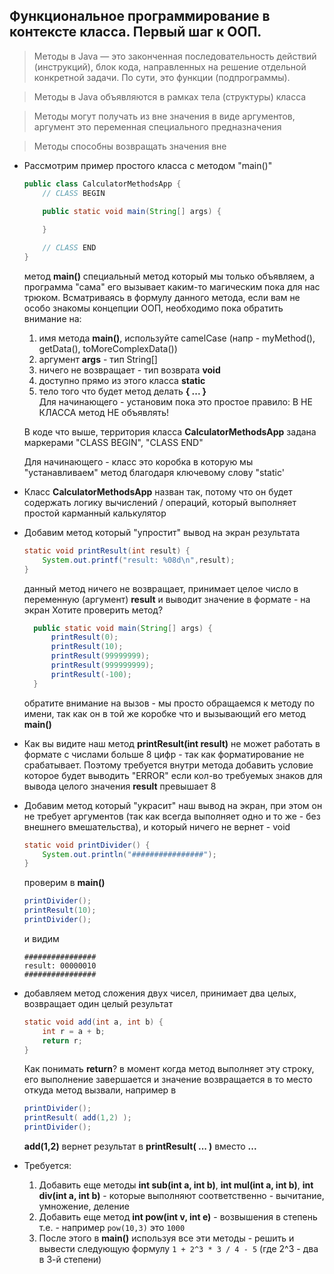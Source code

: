 ## Функциональное программирование в контексте класса. Первый шаг к ООП. 

> Методы в Java — это законченная последовательность действий (инструкций), блок кода, направленных на решение отдельной конкретной задачи. По сути, это функции (подпрограммы).
 
> Методы в Java объявляются в рамках тела (структуры) класса
 
> Методы могут получать из вне значения в виде аргументов, аргумент это переменная специального предназначения
 
> Методы способны возвращать значения вне


* Рассмотрим пример простого класса с методом "main()"
  
    ```java
    public class CalculatorMethodsApp {
        // CLASS BEGIN
        
        public static void main(String[] args) {

        }

        // CLASS END
    }
    ```
    метод **main()** специальный метод который мы только объявляем, а программа "сама" его вызывает каким-то магическим пока для нас трюком.
    Всматриваясь в формулу данного метода, если вам не особо знакомы концепции ООП, необходимо пока обратить внимание на:
     1. имя метода **main()**, используйте camelCase (напр - myMethod(), getData(), toMoreComplexData()) 
     2. аргумент **args** - тип String[]
     3. ничего не возвращает - тип возврата **void**
     4. доступно прямо из этого класса **static**
     5. тело того что будет метод делать **{ ... }**   
    Для начинающего - установим пока это простое правило: В НЕ КЛАССА метод НЕ объявлять! 

    В коде  что выше, территория класса **CalculatorMethodsApp** задана маркерами "CLASS BEGIN", "CLASS END"

    Для начинающего - класс это коробка в которую мы "устанавливаем" метод благодаря ключевому слову "static'

* Класс **CalculatorMethodsApp** назван так, потому что он будет содержать логику вычислений / операций, который выполняет простой карманный калькулятор
* Добавим метод который "упростит" вывод на экран результата
  ```java
  static void printResult(int result) {
      System.out.printf("result: %08d\n",result);
  }
  ``` 
  данный метод ничего не возвращает, принимает целое число в переменную (аргумент) **result** и выводит значение в формате - на экран
  Хотите проверить метод? 
  ```java
    public static void main(String[] args) {
        printResult(0);
        printResult(10);
        printResult(99999999);
        printResult(999999999);
        printResult(-100);
    }
  ```
  обратите внимание на вызов - мы просто обращаемся к методу по имени, так как он в той же коробке что и вызывающий его метод **main()**

* Как вы видите наш метод **printResult(int result)** не может работать в формате с числами больше 8 цифр - так как форматирование не срабатывает. Поэтому требуется внутри метода добавить условие которое будет выводить "ERROR" если кол-во требуемых знаков для вывода целого значения **result** превышает 8

* Добавим метод который "украсит" наш вывод на экран, при этом он не требует аргументов (так как всегда выполняет одно и то же - без внешнего вмешательства), и который ничего не вернет - void
    ```java
    static void printDivider() {
        System.out.println("################");
    }
    ```   
    проверим в **main()**

    ```java
    printDivider();
    printResult(10);
    printDivider();
    ```

    и видим 

    ```
    ################
    result: 00000010
    ################
    ```

* добавляем метод сложения двух чисел, принимает два целых, возвращает один целый результат
    ```java
    static void add(int a, int b) {
        int r = a + b;
        return r;
    }
    ```  
    Как понимать **return**? в момент когда метод выполняет эту строку, его выполнение завершается и значение возвращается в то место откуда метод вызвали, например в
    
    ```java
    printDivider();
    printResult( add(1,2) );
    printDivider();
    ```
    **add(1,2)** вернет результат в **printResult( ... )** вместо **...**

* Требуется:
  1. Добавить еще методы **int sub(int a, int b)**, **int mul(int a, int b)**, **int div(int a, int b)** - которые выполняют соответственно - вычитание, умножение, деление
  2. Добавить еще метод **int pow(int v, int e)** - возвышения в степень т.е. - например ```pow(10,3)``` это ```1000```
  3. После этого в **main()** используя все эти методы - решить и вывести следующую формулу ```1 + 2^3 * 3 / 4 - 5``` (где 2^3 - два в 3-й степени)

